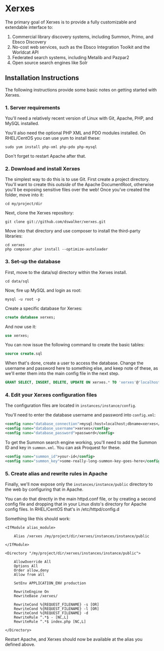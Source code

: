 # Xerxes

The primary goal of Xerxes is to provide a fully customizable and extendable interface to:

  1. Commercial library discovery systems, including Summon, Primo, and Ebsco Discovery
  2. No-cost web services, such as the Ebsco Integration Toolkit and the Worldcat API
  3. Federated search systems, including Metalib and Pazpar2
  4. Open source search engines like Solr

## Installation Instructions

The following instructions provide some basic notes on getting started with Xerxes.  

### 1. Server requirements

You'll need a relatively recent version of Linux with Git, Apache, PHP, and MySQL installed. 

You'll also need the optional PHP XML and PDO modules installed.  On RHEL/CentOS you can use yum to install these:

```
sudo yum install php-xml php-pdo php-mysql
```

Don't forget to restart Apache after that.

### 2. Download and install Xerxes

The simplest way to do this is to use Git.  First create a project directory.  You'll want to create this *outside* of the Apache DocumentRoot, otherwise you'll be exposing sensitive files over the web!  Once you've created the folder, move into it:

```
cd my/project/dir
```

Next, clone the Xerxes repository:

```
git clone git://github.com/dswalker/xerxes.git
```

Move into that directory and use composer to install the third-party libraries:

```
cd xerxes
php composer.phar install --optimize-autoloader
```

### 3. Set-up the database

First, move to the data/sql directory within the Xerxes install.

```
cd data/sql
```

Now, fire up MySQL and login as root:

```
mysql -u root -p
```

Create a specific database for Xerxes:

```sql
create database xerxes;
```

And now use it:

```sql
use xerxes;
```

You can now issue the following command to create the basic tables:

```sql
source create.sql
```

When that's done, create a user to access the database.  Change the username and password here to something else, and keep note of these, as we'll  enter them into the main config file in the next step.

```sql
GRANT SELECT, INSERT, DELETE, UPDATE ON xerxes.* TO 'xerxes'@'localhost' IDENTIFIED BY 'password';
```

### 4. Edit your Xerxes configuration files

The configuration files are located in `instances/instance/config`.

You'll need to enter the database username and password into `config.xml`:

```xml
<config name="database_connection">mysql:host=localhost;dbname=xerxes</config>
<config name="database_username">xerxes</config>
<config name="database_password">password</config>
```

To get the Summon search engine working, you'll need to add the Summon ID and key in `summon.xml`.  You can ask Proquest for these.

```xml
<config name="summon_id">your-id</config>
<config name="summon_key">some-really-long-summon-key-goes-here</config>
```

### 5. Create alias and rewrite rules in Apache

Finally, we'll now expose only the `instances/instance/public` directory to the web by configuring that in Apache.

You can do that directly in the main httpd.conf file, or by creating a second config file and dropping that in your Linux disto's directory for Apache config files.  In RHEL/CentOS that's in /etc/httpd/config.d

Something like this should work:

```
<IfModule alias_module>

 	Alias /xerxes /my/project/dir/xerxes/instances/instance/public

</IfModule>

<Directory "/my/project/dir/xerxes/instances/instance/public">

	AllowOverride All
	Options All
	Order allow,deny
	Allow from all

	SetEnv APPLICATION_ENV production
	
	RewriteEngine On
	RewriteBase /xerxes/

	RewriteCond %{REQUEST_FILENAME} -s [OR]
	RewriteCond %{REQUEST_FILENAME} -l [OR]
	RewriteCond %{REQUEST_FILENAME} -d
	RewriteRule ^.*$ - [NC,L]
	RewriteRule ^.*$ index.php [NC,L]

</Directory>
```

Restart Apache, and Xerxes should now be available at the alias you defined above.


